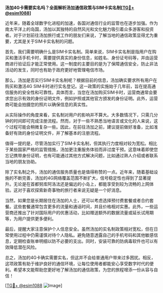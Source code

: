 **汤加4G卡需要实名吗？全面解析汤加通信政策与SIM卡实名制[[TG💪+ @esim1088](https://t.me/s/esim1088)]**

近年来，随着全球数字化进程的加速，各国对通信行业的监管也在逐步加强。作为南太平洋上的岛国，汤加以其独特的自然风光和文化魅力吸引着众多游客和投资者。对于计划前往汤加旅行或工作的朋友们来说，了解当地的通信政策显得尤为重要，尤其是关于SIM卡实名制的问题。

首先，我们需要明确什么是SIM卡实名制。简单来说，SIM卡实名制是指用户在购买和激活手机卡时，需要提供真实的身份信息，如姓名、身份证号码等，并由运营商进行验证后才能正常使用。这一制度的主要目的是为了保障通信安全，防止非法活动的发生，同时也有助于政府更好地管理电信市场。

那么，汤加是否实行SIM卡实名制呢？根据目前的信息，汤加确实要求所有用户在购买和激活4G SIM卡时进行实名登记。这一政策的实施始于几年前，旨在提高通信服务的安全性和可靠性。具体而言，当您在汤加购买SIM卡时，运营商通常会要求您出示有效的身份证明文件，例如护照或其他官方颁发的身份证明。此外，运营商可能会拍摄您的照片以确保信息的真实性。

从实际操作的角度来看，实名制对用户的影响并不算大。大多数情况下，只需几分钟的时间即可完成注册流程。然而，对于一些不熟悉当地语言或文化的人来说，这个过程可能会稍微复杂一些。因此，在前往汤加之前，建议提前做好准备，比如准备好有效的身份证明文件，并了解基本的注册流程。

值得一提的是，尽管汤加实行了SIM卡实名制，但其执行力度相对较为宽松。相比于某些国家严格的监管措施，汤加更注重服务体验而非过度干预。这意味着即使您忘记携带身份证明，也有可能通过其他方式解决问题，比如通过熟人介绍或者联系当地的朋友协助。

除了实名制之外，汤加的通信服务质量也是值得称赞的一点。近年来，随着基础设施的不断完善，汤加的4G网络覆盖范围不断扩大，信号稳定性也得到了显著提升。无论是在首都努库阿洛法还是偏远的小岛上，都能享受到较为流畅的上网体验。这对于喜欢探索新奇事物的旅行者来说无疑是一个好消息。

当然，如果您是长期居住在汤加的人士，还可以考虑选择预付费套餐或者合约套餐。这些套餐通常包含更多的流量和通话时间，并且价格相对实惠。此外，一些运营商还推出了针对国际用户的优惠活动，比如赠送额外的数据流量或延长试用期等，为用户提供更多便利。

最后，提醒大家注意保护个人信息安全。虽然汤加的实名制政策相对宽松，但在日常使用过程中仍需谨慎对待个人隐私。避免随意透露自己的手机号码和其他敏感信息，定期检查账单明细以防不必要的支出。同时，安装可靠的防病毒软件也可以有效降低潜在风险。

总之，汤加的4G卡确实需要实名，但这并不会给普通用户带来过多困扰。相反，这项政策有助于维护良好的通信环境，让每位使用者都能安心享受数字时代的便利。希望本文能帮助您更好地了解汤加的通信政策，为您的旅程增添一份从容与自信！

[[TG💪+ @esim1088](https://t.me/s/esim1088) ![Image](https://i.postimg.cc/4NQfJmqS/Snipaste-2025-05-13-00-14-12.png)]